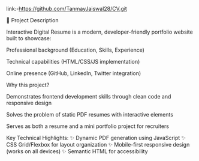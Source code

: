 link:-https://github.com/TanmayJaiswal28/CV.git

📝 Project Description

Interactive Digital Resume is a modern, developer-friendly portfolio website built to showcase:

Professional background (Education, Skills, Experience)

Technical capabilities (HTML/CSS/JS implementation)

Online presence (GitHub, LinkedIn, Twitter integration)

Why this project?

Demonstrates frontend development skills through clean code and responsive design

Solves the problem of static PDF resumes with interactive elements

Serves as both a resume and a mini portfolio project for recruiters

Key Technical Highlights:
✨ Dynamic PDF generation using JavaScript
✨ CSS Grid/Flexbox for layout organization
✨ Mobile-first responsive design (works on all devices)
✨ Semantic HTML for accessibility

